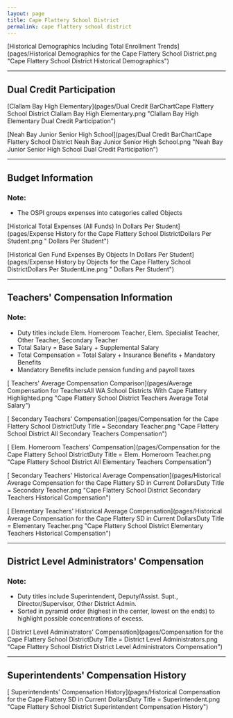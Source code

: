 ```yaml
---
layout: page
title: Cape Flattery School District
permalink: cape flattery school district
---
```



[Historical Demographics Including Total Enrollment Trends](pages/Historical Demographics for the Cape Flattery School District.png "Cape Flattery School District Historical Demographics")

___

## Dual Credit Participation

[Clallam Bay High   Elementary](pages/Dual Credit BarChartCape Flattery School District Clallam Bay High   Elementary.png "Clallam Bay High   Elementary Dual Credit Participation")

[Neah Bay Junior  Senior High School](pages/Dual Credit BarChartCape Flattery School District Neah Bay Junior  Senior High School.png "Neah Bay Junior  Senior High School Dual Credit Participation")


___

## Budget Information
### Note:
- The OSPI groups expenses into categories called Objects

[Historical Total Expenses (All Funds) In Dollars Per Student](pages/Expense History for the Cape Flattery School DistrictDollars Per Student.png " Dollars Per Student")

[Historical Gen Fund Expenses By Objects In Dollars Per Student](pages/Expense History by Objects for the Cape Flattery School DistrictDollars Per StudentLine.png " Dollars Per Student")


___

## Teachers' Compensation Information
### Note:
- Duty titles include Elem. Homeroom Teacher, Elem. Specialist Teacher, Other Teacher, Secondary Teacher
- Total Salary = Base Salary + Supplemental Salary
- Total Compensation = Total Salary + Insurance Benefits + Mandatory Benefits
- Mandatory Benefits include pension funding and payroll taxes

[ Teachers' Average Compensation Comparison](pages/Average Compensation for TeachersAll WA School Districts With Cape Flattery Highlighted.png "Cape Flattery School District Teachers Average Total Salary")

[ Secondary Teachers' Compensation](pages/Compensation for the Cape Flattery School DistrictDuty Title = Secondary Teacher.png "Cape Flattery School District All Secondary Teachers Compensation")

[ Elem. Homeroom Teachers' Compensation](pages/Compensation for the Cape Flattery School DistrictDuty Title = Elem. Homeroom Teacher.png "Cape Flattery School District All Elementary Teachers Compensation")

[ Secondary Teachers' Historical Average Compensation](pages/Historical Average Compensation for the Cape Flattery SD in Current DollarsDuty Title = Secondary Teacher.png "Cape Flattery School District Secondary Teachers Historical Compensation")

[ Elementary Teachers' Historical Average Compensation](pages/Historical Average Compensation for the Cape Flattery SD in Current DollarsDuty Title = Elementary Teacher.png "Cape Flattery School District Elementary Teachers Historical Compensation")


___

## District Level Administrators' Compensation

### Note:
- Duty titles include Superintendent, Deputy/Assist. Supt., Director/Supervisor, Other District Admin.
- Sorted in pyramid order (highest in the center, lowest on the ends) to highlight possible concentrations of excess.

[ District Level Administrators' Compensation](pages/Compensation for the Cape Flattery School DistrictDuty Title = District Level Administrators.png "Cape Flattery School District District Level Administrators Compensation")


___

## Superintendents' Compensation History

[ Superintendents' Compensation History](pages/Historical Compensation for the Cape Flattery SD in Current DollarsDuty Title = Superintendent.png "Cape Flattery School District Superintendent Compensation History")

